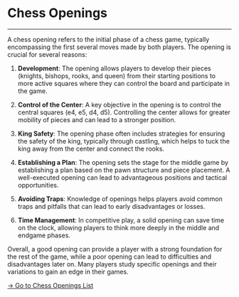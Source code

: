 # Chess Openings

---

A chess opening refers to the initial phase of a chess game, typically encompassing the first several moves made by both players. The opening is crucial for several reasons:

1. **Development**: The opening allows players to develop their pieces (knights, bishops, rooks, and queen) from their starting positions to more active squares where they can control the board and participate in the game.

2. **Control of the Center**: A key objective in the opening is to control the central squares (e4, e5, d4, d5). Controlling the center allows for greater mobility of pieces and can lead to a stronger position.

3. **King Safety**: The opening phase often includes strategies for ensuring the safety of the king, typically through castling, which helps to tuck the king away from the center and connect the rooks.

4. **Establishing a Plan**: The opening sets the stage for the middle game by establishing a plan based on the pawn structure and piece placement. A well-executed opening can lead to advantageous positions and tactical opportunities.

5. **Avoiding Traps**: Knowledge of openings helps players avoid common traps and pitfalls that can lead to early disadvantages or losses.

6. **Time Management**: In competitive play, a solid opening can save time on the clock, allowing players to think more deeply in the middle and endgame phases.

Overall, a good opening can provide a player with a strong foundation for the rest of the game, while a poor opening can lead to difficulties and disadvantages later on. Many players study specific openings and their variations to gain an edge in their games. <br>

[→ Go to Chess Openings List](chess-openings.md)